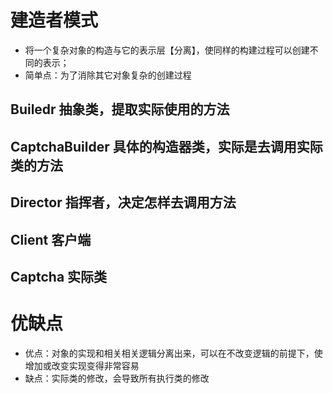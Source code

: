 # 建造者模式
- 将一个复杂对象的构造与它的表示层【分离】，使同样的构建过程可以创建不同的表示；
- 简单点：为了消除其它对象复杂的创建过程

## Builedr 抽象类，提取实际使用的方法
## CaptchaBuilder 具体的构造器类，实际是去调用实际类的方法
## Director 指挥者，决定怎样去调用方法
## Client 客户端
## Captcha 实际类

# 优缺点
- 优点：对象的实现和相关相关逻辑分离出来，可以在不改变逻辑的前提下，使增加或改变实现变得非常容易
- 缺点：实际类的修改，会导致所有执行类的修改